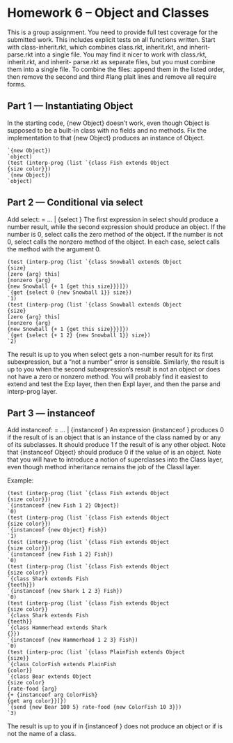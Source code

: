 # Homework 6 – Object and Classes

This is a group assignment. You need to provide full test coverage for the
submitted work. This includes explicit tests on all functions written.
Start with class-inherit.rkt, which combines class.rkt, inherit.rkt,
and inherit-parse.rkt into a single file.
You may find it nicer to work with class.rkt, inherit.rkt, and inherit-
parse.rkt as separate files, but you must combine them into a single file. To
combine the files: append them in the listed order, then remove the second and
third #lang plait lines and remove all require forms.


## Part 1 — Instantiating Object
In the starting code, {new Object} doesn’t work, even though Object is
supposed to be a built-in class with no fields and no methods. Fix the
implementation to that {new Object} produces an instance of Object.
``` (test (interp-prog (list)
`{new Object})
`object)
(test (interp-prog (list `{class Fish extends Object
{size color}})
`{new Object})
`object)
```

## Part 2 — Conditional via select
Add select:
<Exp> = ...
| {select <Exp> <Exp>}
The first expression in select should produce a number result, while the
second expression should produce an object. If the number is 0, select calls
the zero method of the object. If the number is not 0, select calls
the nonzero method of the object. In each case, select calls the method with
the argument 0.
```
(test (interp-prog (list `{class Snowball extends Object
{size}
[zero {arg} this]
[nonzero {arg}
{new Snowball {+ 1 {get this size}}}]})
`{get {select 0 {new Snowball 1}} size})
`1)
(test (interp-prog (list `{class Snowball extends Object
{size}
[zero {arg} this]
[nonzero {arg}
{new Snowball {+ 1 {get this size}}}]})
`{get {select {+ 1 2} {new Snowball 1}} size})
`2) 
```

The result is up to you when select gets a non-number result for its first
subexpression, but a “not a number” error is sensible. Similarly, the result
is up to you when the second subexpression’s result is not an object or does
not have a zero or nonzero method.
You will probably find it easiest to extend and test the Exp layer, then
then ExpI layer, and then the parse and interp-prog layer.



## Part 3 — instanceof
Add instanceof:
<Exp> = ...
| {instanceof <Exp> <Sym>}
An expression {instanceof <Exp> <Sym>} produces 0 if the result of <Exp> is an
object that is an instance of the class named by <Sym> or any of its
subclasses. It should produce 1 f the result of <Exp> is any other object.
Note that {instanceof <Exp> Object} should produce 0 if the value of <Exp> is
an object.
Note that you will have to introduce a notion of superclasses into
the Class layer, even though method inheritance remains the job of
the ClassI layer.

Example:
```
(test (interp-prog (list `{class Fish extends Object
{size color}})
`{instanceof {new Fish 1 2} Object})
`0)
(test (interp-prog (list `{class Fish extends Object
{size color}})
`{instanceof {new Object} Fish})
`1)
(test (interp-prog (list `{class Fish extends Object
{size color}})
`{instanceof {new Fish 1 2} Fish})
`0)
(test (interp-prog (list `{class Fish extends Object
{size color}}
`{class Shark extends Fish
{teeth}})
`{instanceof {new Shark 1 2 3} Fish})
`0)
(test (interp-prog (list `{class Fish extends Object
{size color}}
`{class Shark extends Fish
{teeth}}
`{class Hammerhead extends Shark
{}})
`{instanceof {new Hammerhead 1 2 3} Fish})
`0)
(test (interp-proc (list `{class PlainFish extends Object
{size}}
`{class ColorFish extends PlainFish
{color}}
`{class Bear extends Object
{size color}
[rate-food {arg}
{+ {instanceof arg ColorFish}
{get arg color}}]})
`{send {new Bear 100 5} rate-food {new ColorFish 10 3}})
`3)
```

The result is up to you if <Exp> in {instanceof <Exp> <Sym>} does not produce
an object or if <Sym> is not the name of a class.
